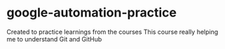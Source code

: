 # google-automation-practice
Created to practice learnings from the courses
This course really helping me to understand Git and GitHub
